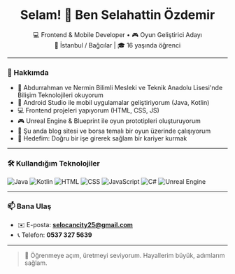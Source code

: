 

<h1 align="center">Selam! 👋 Ben Selahattin Özdemir</h1>

<p align="center">
  💻 Frontend & Mobile Developer • 🎮 Oyun Geliştirici Adayı<br>
  📍 İstanbul / Bağcılar | 🎓 16 yaşında öğrenci
</p>

---

### 🚀 Hakkımda

- 🏫 Abdurrahman ve Nermin Bilimli Mesleki ve Teknik Anadolu Lisesi'nde Bilişim Teknolojileri okuyorum  
- 📱 Android Studio ile mobil uygulamalar geliştiriyorum (Java, Kotlin)  
- 💻 Frontend projeleri yapıyorum (HTML, CSS, JS)  
- 🎮 Unreal Engine & Blueprint ile oyun prototipleri oluşturuyorum  
- 🧠 Şu anda blog sitesi ve borsa temalı bir oyun üzerinde çalışıyorum  
- 🎯 Hedefim: Doğru bir işe girerek sağlam bir kariyer kurmak  

---

### 🛠️ Kullandığım Teknolojiler

![Java](https://img.shields.io/badge/-Java-blue?logo=java&logoColor=white)
![Kotlin](https://img.shields.io/badge/-Kotlin-purple?logo=kotlin&logoColor=white)
![HTML](https://img.shields.io/badge/-HTML5-E34F26?logo=html5&logoColor=white)
![CSS](https://img.shields.io/badge/-CSS3-1572B6?logo=css3&logoColor=white)
![JavaScript](https://img.shields.io/badge/-JavaScript-F7DF1E?logo=javascript&logoColor=black)
![C#](https://img.shields.io/badge/-C%23-239120?logo=c-sharp&logoColor=white)
![Unreal Engine](https://img.shields.io/badge/-Unreal%20Blueprint-000?logo=unrealengine&logoColor=white)

---

### 📫 Bana Ulaş

- ✉️ E-posta: **selocancity25@gmail.com**  
- 📞 Telefon: **0537 327 5639**

---

> 🚀 Öğrenmeye açım, üretmeyi seviyorum. Hayallerim büyük, adımlarım sağlam.
